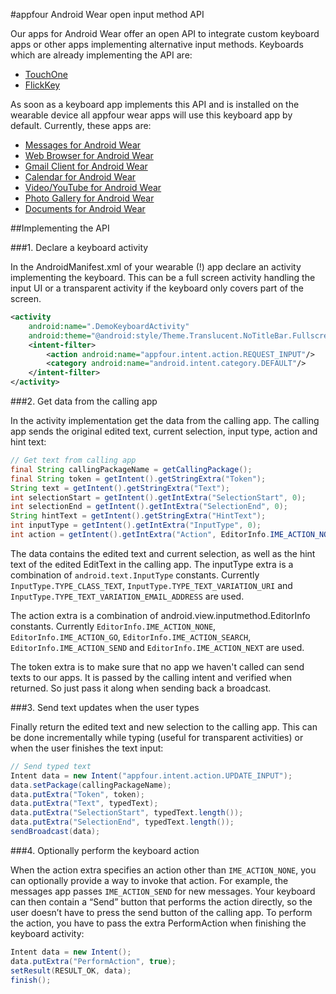 #appfour Android Wear open input method API

Our apps for Android Wear offer an open API to integrate custom keyboard apps or other apps implementing alternative input methods. Keyboards which are already implementing the API are:

* [TouchOne](https://play.google.com/store/apps/details?id=net.infiniti.touchone.touchone)
* [FlickKey](http://flickkey.com/Link2FlickKeyForWearApp.html)

As soon as a keyboard app implements this API and is installed on the wearable device all appfour wear apps will use this keyboard app by default. Currently, these apps are:

*	[Messages for Android Wear](https://play.google.com/store/apps/details?id=com.appfour.wearmessages)
*	[Web Browser for Android Wear](https://play.google.com/store/apps/details?id=com.appfour.wearbrowser)
*	[Gmail Client for Android Wear](https://play.google.com/store/apps/details?id=com.appfour.wearmail)
*	[Calendar for Android Wear](https://play.google.com/store/apps/details?id=com.appfour.wearcalendar)
*	[Video/YouTube for Android Wear](https://play.google.com/store/apps/details?id=com.appfour.weartube)
*	[Photo Gallery for Android Wear](https://play.google.com/store/apps/details?id=com.appfour.wearphotos)
*	[Documents for Android Wear](https://play.google.com/store/apps/details?id=com.appfour.weardocuments)


##Implementing the API

###1. Declare a keyboard activity

In the AndroidManifest.xml of your wearable (!) app declare an activity implementing the keyboard. This can be a full screen activity handling the input UI or a transparent activity if the keyboard only covers part of the screen.

```XML
<activity
    android:name=".DemoKeyboardActivity"
    android:theme="@android:style/Theme.Translucent.NoTitleBar.Fullscreen">
    <intent-filter>
        <action android:name="appfour.intent.action.REQUEST_INPUT"/>
        <category android:name="android.intent.category.DEFAULT"/>
    </intent-filter>
</activity>
```

###2. Get data from the calling app

In the activity implementation get the data from the calling app. The calling app sends the original edited text, current selection, input type, action and hint text: 

```Java
// Get text from calling app
final String callingPackageName = getCallingPackage();
final String token = getIntent().getStringExtra("Token");
String text = getIntent().getStringExtra("Text");
int selectionStart = getIntent().getIntExtra("SelectionStart", 0);
int selectionEnd = getIntent().getIntExtra("SelectionEnd", 0);
String hintText = getIntent().getStringExtra("HintText");
int inputType = getIntent().getIntExtra("InputType", 0);
int action = getIntent().getIntExtra("Action", EditorInfo.IME_ACTION_NONE);
```

The data contains the edited text and current selection, as well as the hint text of the edited EditText in the calling app.
The inputType extra is a combination of `android.text.InputType` constants. Currently `InputType.TYPE_CLASS_TEXT`, `InputType.TYPE_TEXT_VARIATION_URI` and `InputType.TYPE_TEXT_VARIATION_EMAIL_ADDRESS` are used.

The action extra is a combination of android.view.inputmethod.EditorInfo constants. Currently `EditorInfo.IME_ACTION_NONE`, `EditorInfo.IME_ACTION_GO`, `EditorInfo.IME_ACTION_SEARCH`, `EditorInfo.IME_ACTION_SEND` and `EditorInfo.IME_ACTION_NEXT` are used.

The token extra is to make sure that no app we haven't called can send texts to our apps. It is passed by the calling intent and verified when returned. So just pass it along when sending back a broadcast.

###3. Send text updates when the user types

Finally return the edited text and new selection to the calling app. This can be done incrementally while typing (useful for transparent activities) or when the user finishes the text input:

```Java
// Send typed text
Intent data = new Intent("appfour.intent.action.UPDATE_INPUT");
data.setPackage(callingPackageName);
data.putExtra("Token", token);
data.putExtra("Text", typedText);
data.putExtra("SelectionStart", typedText.length());
data.putExtra("SelectionEnd", typedText.length());
sendBroadcast(data);
```

###4. Optionally perform the keyboard action

When the action extra specifies an action other than `IME_ACTION_NONE`, you can optionally provide a way to invoke that action. For example, the messages app passes `IME_ACTION_SEND` for new messages. Your keyboard can then contain a “Send” button that performs the action directly, so the user doesn’t have to press the send button of the calling app. To perform the action, you have to pass the extra PerformAction when finishing the keyboard activity:

```Java
Intent data = new Intent();
data.putExtra("PerformAction", true);
setResult(RESULT_OK, data);
finish();
```
